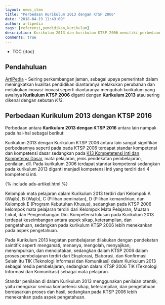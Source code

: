 ```yaml
---
layout: news_item
title: "Perbedaan Kurikulum 2013 dengan KTSP 2006"
date: "2018-04-19 11:49:09"
author: artipedia
tags: [referensi,pendidikan,kurikulum]
description: Kurikulum 2013 dan kurikulum KTSP 2006 memiliki perbedaan yang signifikan, salah satunya dalam muatan/komponen-komponen masing-masing kurikulum.
comments: true
---
```


* TOC
{:toc}

## Pendahuluan
[ArtiPedia](/ "ArtiPedia") - Seiring perkembangan jaman, sebagai upaya pemerintah dalam meningkatkan kualitas pendidikan diantaranya melakukan perubahan dan melakukan inovasi-inovasi seperti diantaranya mengubah kurikulum yang awalnya **Kurikulum KTSP 2006** diganti dengan **Kurikulum 2013** atau sering dikenal dengan sebutan *K13*.

## Perbedaan Kurikulum 2013 dengan KTSP 2016
Perbedaan antara **Kurikulum 2013 dengan KTSP 2016** antara lain nampak pada hal-hal sebagai berikut:

Kurikulum 2013 dengan Kurikulum KTSP 2006 antara lain sangat signifikan perbedaannya seperti pada pada KTSP 2006 terdapat standar kompetensi dan kompetensi dasar sedangkan pada [K13 Kompetetensi Inti dan Kompetensi Dasar](https://artipedia.id/wiki/arti-kompetensi-inti-dan-kompetensi-dasar.html "Arti Kompetensi Inti dan Kompetensi Dasar"), mata pelajaran, jenis pendekatan pembelajaran, penilaian, dll. Pada kurikulum 2006 terdapat standar kompetensi sedangkan pada kurikulum 2013 diganti menjadi kompetensi Inti yang terdiri dari 4 kompetensi inti. 

{% include ads-artikel.html %}

Kelompok mata pelajaran dalam Kurikulum 2013 terdiri dari Kelompok A (Wajib), B (Wajib), C (Pilihan peminatan), D (Pilihan kemandirian, dan Kelompok E (Program Kebutuhan Khusus), sedangkan pada KTSP 2006 kelompok mata pelajaran terdiri dari Kelompok Mata Pelajaran, Muatan Lokal, dan Pengembangan Diri.  Kompetensi lulusan pada Kurikulum 2013 terdapat keseimbangan antara aspek sikap, keterampilan, dan pengetahuan, sedangkan pada kurikulum KTSP 2006 lebih menekankan pada aspek pengetahuan.

Pada Kurikulum 2013 kegiatan pembelajaran dilakukan dengan pendekatan saintifik seperti mengamati, menanya, mengolah, menyajikan, menympulkan, dan menciptakan, sedangkan dalam KTSP 2006 dalam proses pembelajaran terdiri dari Eksplorasi, Elaborasi, dan Konfirmasi. Selain itu TIK (Teknologi Informasi dan Komunikasi) dalam Kurikulum 2013 sebagai media pembelajaran, sedangkan dalam KTSP 2006 TIK (Teknologi Informasi dan Komunikasi)  sebagai mata pelajaran. 

Standar penilaian di dalam Kurikulum 2013 menggunakan penilaian otentik, yaitu mengukur semua kompetensi sikap, keterampilan, dan pengetahuan berdasarkan proses dan hasil, sedangkan pada KTSP 2006 lebih menekankan pada aspek pengetahuan. 
